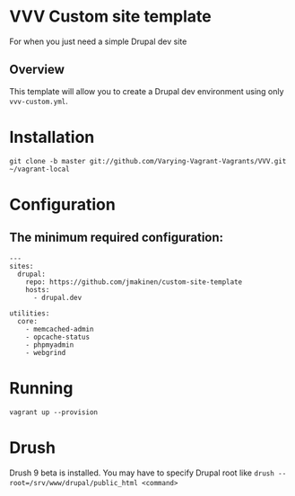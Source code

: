 # VVV Custom site template
For when you just need a simple Drupal dev site

## Overview
This template will allow you to create a Drupal dev environment using only `vvv-custom.yml`.


# Installation
`git clone -b master git://github.com/Varying-Vagrant-Vagrants/VVV.git ~/vagrant-local`

# Configuration

## The minimum required configuration:

```
---
sites:
  drupal:
    repo: https://github.com/jmakinen/custom-site-template
    hosts:
      - drupal.dev

utilities:
  core:
    - memcached-admin
    - opcache-status
    - phpmyadmin
    - webgrind
```

# Running

```
vagrant up --provision
```

# Drush
Drush 9 beta is installed. You may have to specify Drupal root like
`drush --root=/srv/www/drupal/public_html <command>`
  
